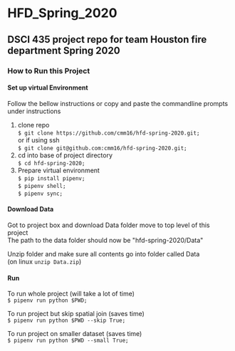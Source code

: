 # HFD_Spring_2020
DSCI 435 project repo for team Houston fire department Spring 2020
---
### How to Run this Project
#### Set up virtual Environment
Follow the bellow instructions or copy and paste the commandline prompts under instructions
1. clone repo\
   `$ git clone https://github.com/cmm16/hfd-spring-2020.git;`\
  or if using ssh\
  `$ git clone git@github.com:cmm16/hfd-spring-2020.git;`
2. cd into base of project directory\
   `$ cd hfd-spring-2020;`
3. Prepare virtual environment\
  `$ pip install pipenv;`\
   `$ pipenv shell;`\
   `$ pipenv sync;`
#### Download Data
Got to project box and download Data folder move to top level of this project\
The path to the data folder should now be "hfd-spring-2020/Data"

Unzip folder and make sure all contents go into folder called Data\
(on linux `unzip Data.zip`)
#### Run
To run whole project (will take a lot of time)\
`$ pipenv run python $PWD;`

To run project but skip spatial join (saves time)\
`$ pipenv run python $PWD --skip True;`

To run project on smaller dataset (saves time)\
`$ pipenv run python $PWD --small True;`
